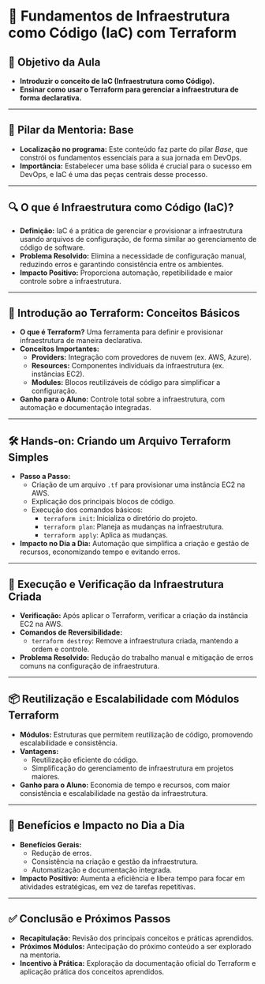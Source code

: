 # 🌟 Fundamentos de Infraestrutura como Código (IaC) com Terraform

## 🎯 Objetivo da Aula
- **Introduzir o conceito de IaC (Infraestrutura como Código).**
- **Ensinar como usar o Terraform para gerenciar a infraestrutura de forma declarativa.**

---

## 📍 Pilar da Mentoria: Base
- **Localização no programa:** Este conteúdo faz parte do pilar *Base*, que constrói os fundamentos essenciais para a sua jornada em DevOps.
- **Importância:** Estabelecer uma base sólida é crucial para o sucesso em DevOps, e IaC é uma das peças centrais desse processo.

---

## 🔍 O que é Infraestrutura como Código (IaC)?
- **Definição:** IaC é a prática de gerenciar e provisionar a infraestrutura usando arquivos de configuração, de forma similar ao gerenciamento de código de software.
- **Problema Resolvido:** Elimina a necessidade de configuração manual, reduzindo erros e garantindo consistência entre os ambientes.
- **Impacto Positivo:** Proporciona automação, repetibilidade e maior controle sobre a infraestrutura.

---

## 🚀 Introdução ao Terraform: Conceitos Básicos
- **O que é Terraform?** Uma ferramenta para definir e provisionar infraestrutura de maneira declarativa.
- **Conceitos Importantes:**
  - **Providers:** Integração com provedores de nuvem (ex. AWS, Azure).
  - **Resources:** Componentes individuais da infraestrutura (ex. instâncias EC2).
  - **Modules:** Blocos reutilizáveis de código para simplificar a configuração.
- **Ganho para o Aluno:** Controle total sobre a infraestrutura, com automação e documentação integradas.

---

## 🛠️ Hands-on: Criando um Arquivo Terraform Simples
- **Passo a Passo:**
  - Criação de um arquivo `.tf` para provisionar uma instância EC2 na AWS.
  - Explicação dos principais blocos de código.
  - Execução dos comandos básicos:
    - `terraform init`: Inicializa o diretório do projeto.
    - `terraform plan`: Planeja as mudanças na infraestrutura.
    - `terraform apply`: Aplica as mudanças.
- **Impacto no Dia a Dia:** Automação que simplifica a criação e gestão de recursos, economizando tempo e evitando erros.

---

## 🔎 Execução e Verificação da Infraestrutura Criada
- **Verificação:** Após aplicar o Terraform, verificar a criação da instância EC2 na AWS.
- **Comandos de Reversibilidade:**
  - `terraform destroy`: Remove a infraestrutura criada, mantendo a ordem e controle.
- **Problema Resolvido:** Redução do trabalho manual e mitigação de erros comuns na configuração de infraestrutura.

---

## 📦 Reutilização e Escalabilidade com Módulos Terraform
- **Módulos:** Estruturas que permitem reutilização de código, promovendo escalabilidade e consistência.
- **Vantagens:**
  - Reutilização eficiente do código.
  - Simplificação do gerenciamento de infraestrutura em projetos maiores.
- **Ganho para o Aluno:** Economia de tempo e recursos, com maior consistência e escalabilidade na gestão da infraestrutura.

---

## 💼 Benefícios e Impacto no Dia a Dia
- **Benefícios Gerais:**
  - Redução de erros.
  - Consistência na criação e gestão da infraestrutura.
  - Automatização e documentação integrada.
- **Impacto Positivo:** Aumenta a eficiência e libera tempo para focar em atividades estratégicas, em vez de tarefas repetitivas.

---

## ✅ Conclusão e Próximos Passos
- **Recapitulação:** Revisão dos principais conceitos e práticas aprendidos.
- **Próximos Módulos:** Antecipação do próximo conteúdo a ser explorado na mentoria.
- **Incentivo à Prática:** Exploração da documentação oficial do Terraform e aplicação prática dos conceitos aprendidos.

